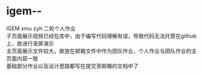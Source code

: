 # igem--
IGEM xmu zyh 二轮个人作业
<br>
子页面展示视频已经在库中，由于编写代码理解有误，导致代码无法托管在github上，故进行录屏演示
<br>
主页面展示文件较大，故放在邮箱文件中作为团队作业，个人作业与团队作业的主页面内容一致
<br>
基础部分作业以及设计思路都写在提交至邮箱的文档中了
<br>

